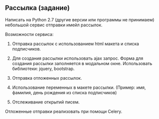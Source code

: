 ## Рассылка (задание)

Написать на Python 2.7 (другие версии или программы не принимаем) небольшой сервис отправки имейл рассылок.

Возможности сервиса:

1. Отправка рассылок с использованием html макета и списка подписчиков.

2. Для создания рассылки использовать ajax запрос. Форма для создания рассылки заполняется в модальном окне. Использовать библиотеки: jquery, bootstrap.

3. Отправка отложенных рассылок.

4. Использование переменных в макете рассылки. (Пример: имя, фамилия, день рождения из списка подписчиков)

5. Отслеживание открытий писем.

Отложенные отправки реализовать при помощи Celery.